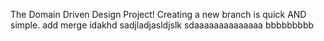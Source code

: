 The Domain Driven Design Project!
Creating a new branch is quick AND simple.
add merge
idakhd
sadjladjasldjslk
sdaaaaaaaaaaaaaa
bbbbbbbbb
